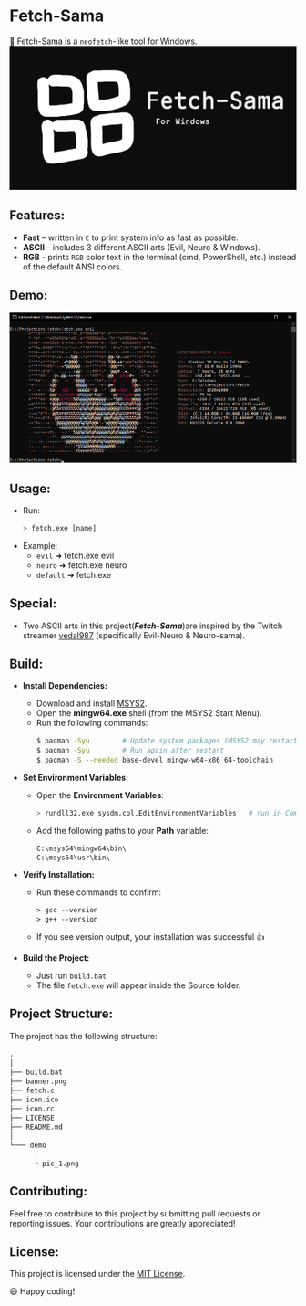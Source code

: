 # Fetch-Sama

📁 Fetch-Sama is a `neofetch`-like tool for Windows.
![logo](banner.png)

## Features:
- **Fast** – written in `C` to print system info as fast as possible.
- **ASCII** - includes 3 different ASCII arts (Evil, Neuro & Windows).
- **RGB** - prints `RGB` color text in the terminal (cmd, PowerShell, etc.) instead of the default ANSI colors.

## Demo:
![pic1](demo/pic_1.png)

## Usage:
- Run:
    ```sh
    > fetch.exe [name]
    ```
- Example:
    - `evil` ➜ fetch.exe evil
    - `neuro` ➜ fetch.exe neuro
    - `default` ➜ fetch.exe

## Special:
  - Two ASCII arts in this project(***Fetch-Sama***)are inspired by the Twitch streamer [vedal987](https://www.twitch.tv/vedal987) (specifically Evil-Neuro & Neuro-sama).

## Build:
- **Install Dependencies:**
    - Download and install [MSYS2](https://www.msys2.org/).
    - Open the **mingw64.exe** shell (from the MSYS2 Start Menu).
    - Run the following commands:
        ```sh
        $ pacman -Syu        # Update system packages (MSYS2 may restart)
        $ pacman -Syu        # Run again after restart
        $ pacman -S --needed base-devel mingw-w64-x86_64-toolchain
        ```

- **Set Environment Variables:**
    - Open the **Environment Variables**:
        ```sh
        > rundll32.exe sysdm.cpl,EditEnvironmentVariables   # run in Command Prompt
        ```
    - Add the following paths to your **Path** variable:
        ```
        C:\msys64\mingw64\bin\
        C:\msys64\usr\bin\
        ```

- **Verify Installation:**
    - Run these commands to confirm:
        ```
        > gcc --version
        > g++ --version
        ```
    - If you see version output, your installation was successful 👍

- **Build the Project:**
    - Just run `build.bat`
    - The file `fetch.exe` will appear inside the Source folder.

## Project Structure:
The project has the following structure:

```
.
│
├── build.bat
├── banner.png
├── fetch.c
├── icon.ico
├── icon.rc
├── LICENSE
├── README.md
│
└─── demo
      │
      └ pic_1.png
```

## Contributing:
Feel free to contribute to this project by submitting pull requests or reporting issues. Your contributions are greatly appreciated!

## License:
This project is licensed under the [MIT License](LICENSE).

😄 Happy coding!

